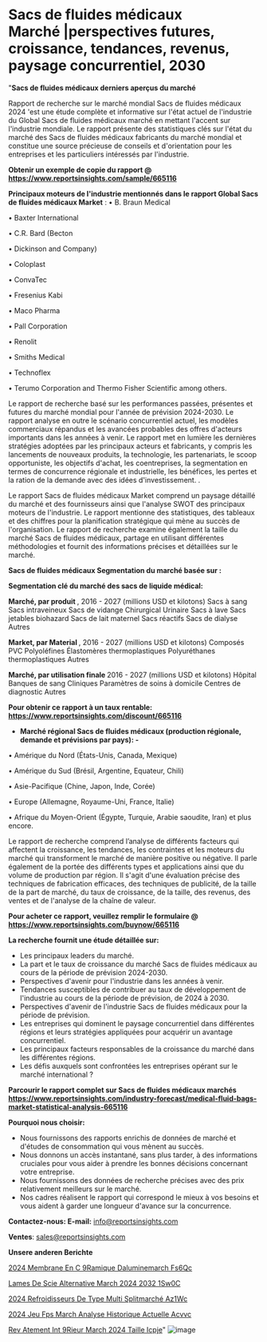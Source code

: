 # Sacs de fluides médicaux Marché |perspectives futures, croissance, tendances, revenus, paysage concurrentiel, 2030

"<strong>Sacs de fluides médicaux derniers aperçus du marché</strong>

Rapport de recherche sur le marché mondial Sacs de fluides médicaux 2024 'est une étude complète et informative sur l'état actuel de l'industrie du Global Sacs de fluides médicaux marché en mettant l'accent sur l'industrie mondiale. Le rapport présente des statistiques clés sur l'état du marché des Sacs de fluides médicaux fabricants du marché mondial et constitue une source précieuse de conseils et d'orientation pour les entreprises et les particuliers intéressés par l'industrie.

<strong>Obtenir un exemple de copie du rapport @ <a href=https://www.reportsinsights.com/sample/665116>https://www.reportsinsights.com/sample/665116</a></strong>

<strong>Principaux moteurs de l'industrie mentionnés dans le rapport Global Sacs de fluides médicaux Market</strong> :
• B. Braun Medical

• Baxter International

• C.R. Bard (Becton

• Dickinson and Company)

• Coloplast

• ConvaTec

• Fresenius Kabi

• Maco Pharma

• Pall Corporation

• Renolit

• Smiths Medical

• Technoflex

• Terumo Corporation and Thermo Fisher Scientific among others.

Le rapport de recherche basé sur les performances passées, présentes et futures du marché mondial pour l'année de prévision 2024-2030. Le rapport analyse en outre le scénario concurrentiel actuel, les modèles commerciaux répandus et les avancées probables des offres d'acteurs importants dans les années à venir. Le rapport met en lumière les dernières stratégies adoptées par les principaux acteurs et fabricants, y compris les lancements de nouveaux produits, la technologie, les partenariats, le scoop opportuniste, les objectifs d'achat, les coentreprises, la segmentation en termes de concurrence régionale et industrielle, les bénéfices, les pertes et la ration de la demande avec des idées d'investissement. .

Le rapport Sacs de fluides médicaux Market comprend un paysage détaillé du marché et des fournisseurs ainsi que l'analyse SWOT des principaux moteurs de l'industrie. Le rapport mentionne des statistiques, des tableaux et des chiffres pour la planification stratégique qui mène au succès de l'organisation. Le rapport de recherche examine également la taille du marché Sacs de fluides médicaux, partage en utilisant différentes méthodologies et fournit des informations précises et détaillées sur le marché.

<strong>Sacs de fluides médicaux Segmentation du marché basée sur :</strong>

<strong> Segmentation clé du marché des sacs de liquide médical: </strong>

<strong> Marché, par produit </strong>, 2016 - 2027 (millions USD et kilotons)
Sacs à sang
Sacs intraveineux
Sacs de vidange
Chirurgical
Urinaire
Sacs à lave
Sacs jetables biohazard
Sacs de lait maternel
Sacs réactifs
Sacs de dialyse
Autres

<strong> Market, par Material </strong>, 2016 - 2027 (millions USD et kilotons)
Composés PVC
Polyoléfines
Élastomères thermoplastiques
Polyuréthanes thermoplastiques
Autres

<strong> Marché, par utilisation finale </strong> 2016 - 2027 (millions USD et kilotons)
Hôpital
Banques de sang
Cliniques
Paramètres de soins à domicile
Centres de diagnostic
Autres

<strong>Pour obtenir ce rapport à un taux rentable: <a href=https://www.reportsinsights.com/discount/665116>https://www.reportsinsights.com/discount/665116</a></strong>
<ul>
  <li><strong>Marché régional Sacs de fluides médicaux (production régionale, demande et prévisions par pays): -</strong></li>
</ul>
• Amérique du Nord (États-Unis, Canada, Mexique)

• Amérique du Sud (Brésil, Argentine, Equateur, Chili)

• Asie-Pacifique (Chine, Japon, Inde, Corée)

• Europe (Allemagne, Royaume-Uni, France, Italie)

• Afrique du Moyen-Orient (Égypte, Turquie, Arabie saoudite, Iran) et plus encore.

Le rapport de recherche comprend l’analyse de différents facteurs qui affectent la croissance, les tendances, les contraintes et les moteurs du marché qui transforment le marché de manière positive ou négative. Il parle également de la portée des différents types et applications ainsi que du volume de production par région. Il s'agit d'une évaluation précise des techniques de fabrication efficaces, des techniques de publicité, de la taille de la part de marché, du taux de croissance, de la taille, des revenus, des ventes et de l'analyse de la chaîne de valeur.

<strong>Pour acheter ce rapport, veuillez remplir le formulaire @   <a href=https://www.reportsinsights.com/buynow/665116>https://www.reportsinsights.com/buynow/665116</a></strong>

<strong>La recherche fournit une étude détaillée sur:</strong>
<ul>
  <li>Les principaux leaders du marché.</li>
  <li>La part et le taux de croissance du marché Sacs de fluides médicaux au cours de la période de prévision 2024-2030.</li>
  <li>Perspectives d'avenir pour l'industrie dans les années à venir.</li>
  <li>Tendances susceptibles de contribuer au taux de développement de l'industrie au cours de la période de prévision, de 2024 à 2030.</li>
  <li>Perspectives d'avenir de l'industrie Sacs de fluides médicaux pour la période de prévision.</li>
  <li>Les entreprises qui dominent le paysage concurrentiel dans différentes régions et leurs stratégies appliquées pour acquérir un avantage concurrentiel.</li>
  <li>Les principaux facteurs responsables de la croissance du marché dans les différentes régions.</li>
  <li>Les défis auxquels sont confrontées les entreprises opérant sur le marché international ?</li>
</ul>

<strong>Parcourir le rapport complet sur Sacs de fluides médicaux marchés <a href=https://www.reportsinsights.com/industry-forecast/medical-fluid-bags-market-statistical-analysis-665116>https://www.reportsinsights.com/industry-forecast/medical-fluid-bags-market-statistical-analysis-665116</a></strong>

<strong>Pourquoi nous choisir:</strong>
<ul>
  <li>Nous fournissons des rapports enrichis de données de marché et d'études de consommation qui vous mènent au succès.</li>
  <li>Nous donnons un accès instantané, sans plus tarder, à des informations cruciales pour vous aider à prendre les bonnes décisions concernant votre entreprise.</li>
  <li>Nous fournissons des données de recherche précises avec des prix relativement meilleurs sur le marché.</li>
  <li>Nos cadres réalisent le rapport qui correspond le mieux à vos besoins et vous aident à garder une longueur d'avance sur la concurrence.</li>
</ul>
<strong>Contactez-nous:
</strong><strong>E-mail:</strong> <a href=mailto:info@reportsinsights.com>info@reportsinsights.com</a>

<strong>Ventes</strong>: <a href=mailto:sales@reportsinsights.com>sales@reportsinsights.com</a>

<strong>Unsere anderen Berichte</strong>

<a href=https://www.linkedin.com/pulse/2024-membrane-en-c%C3%A9ramique-daluminemarch%C3%A9-fs6qc/>2024 Membrane En C 9Ramique Daluminemarch Fs6Qc</a>

<a href=https://www.linkedin.com/pulse/lames-de-scie-alternative-march%C3%A9-2024-2032-1sw0c/>Lames De Scie Alternative March 2024 2032 1Sw0C</a>

<a href=https://www.linkedin.com/pulse/2024-refroidisseurs-de-type-multi-splitmarché-az1wc/>2024 Refroidisseurs De Type Multi Splitmarché Az1Wc</a>

<a href=https://www.linkedin.com/pulse/2024-jeu-fps-march%C3%A9-analyse-historique-actuelle-acvvc/>2024 Jeu Fps March Analyse Historique Actuelle Acvvc</a>

<a href=https://www.linkedin.com/pulse/rev%C3%AAtement-int%C3%A9rieur-march%C3%A9-2024-taille-icpje/>Rev Atement Int 9Rieur March 2024 Taille Icpje</a>"
![image](https://github.com/daminid12/RImarketdynamics/assets/158430485/e71957c2-803b-439c-8624-d40ececbda29)
